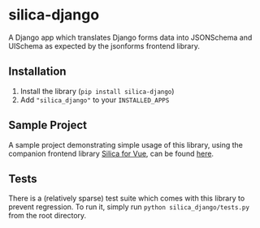 # silica-django
A Django app which translates Django forms data into JSONSchema and UISchema as expected by the jsonforms frontend library.


## Installation
1. Install the library (`pip install silica-django`)
2. Add `"silica_django"` to your `INSTALLED_APPS`


## Sample Project
A sample project demonstrating simple usage of this library, using the companion frontend library [Silica for Vue](https://github.com/zagaran/silica-vue), can be found [here](https://github.com/zagaran/sample-silica-django-app).

## Tests
There is a (relatively sparse) test suite which comes with this library to prevent regression. To run it, simply run `python silica_django/tests.py` from the root directory.
